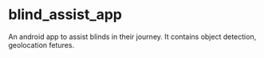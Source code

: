 # blind_assist_app
An android app to assist blinds in their journey. It contains object detection, geolocation fetures.
